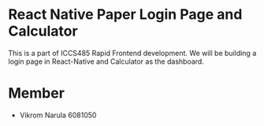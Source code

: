 # React Native Paper Login Page and Calculator

This is a part of ICCS485 Rapid Frontend development. We will be building a
login page in React-Native and Calculator as the dashboard.

# Member

- Vikrom Narula 6081050
